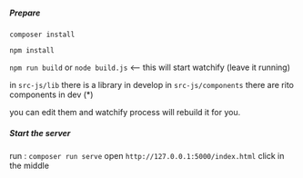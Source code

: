 
##### Prepare

`composer install`

`npm install`

`npm run build` or `node build.js` <-- this will start watchify (leave it running)

in `src-js/lib` there is a library in develop
in `src-js/components` there are rito components in dev (*)

you can edit them and watchify process will rebuild it for you.

##### Start the server
run : `composer run serve`
open `http://127.0.0.1:5000/index.html` click in the middle
